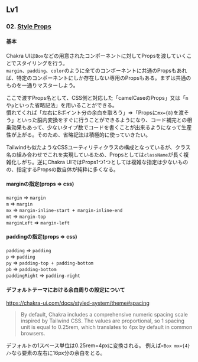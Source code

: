 ## Lv1
### 02. [Style Props](https://chakra-ui.com/docs/styled-system/style-props)

#### 基本
Chakra UIは`Box`などの用意されたコンポーネントに対してPropsを渡していくことでスタイリングを行う。  
`margin`、`padding`、`color`のように全てのコンポーネントに共通のPropsもあれば、特定のコンポーネントにしか存在しない専用のPropsもある。まずは共通のものを一通りマスターしよう。

ここで渡すProps名として、CSS側と対応した「camelCaseのProps」又は「`m`や`p`といった省略記法」を用いることができる。  
慣れてくれば「左右に8ポイント分の余白を取ろう」=>「Propsに`mx={8}`を渡そう」といった脳内変換をすぐに行うことができるようになり、コード補完との相乗効果もあって、少ないタイプ数でコードを書くことが出来るようになって生産性が上がる。そのため、省略記法は積極的に使っていきたい。

Tailwindも似たようなCSSユーティリティクラスの構成となっているが、クラス名の組み合わせでこれを実現しているため、Propsとしては`className`が長く複雑化しがち。逆にChakra UIではProps1つ1つとしては複雑な指定は少ないものの、指定するPropsの数自体が純粋に多くなる。

#### marginの指定(props => css)
`margin` => `margin`  
`m` => `margin`  
`mx` => `margin-inline-start + margin-inline-end`  
`mt` => `margin-top`  
`marginLeft` => `margin-left`  

#### paddingの指定(props => css)
`padding` => `padding`  
`p` => `padding`  
`py` => `padding-top + padding-bottom`  
`pb` => `padding-bottom`  
`paddingRight` => `padding-right`  

#### デフォルトテーマにおける余白周りの設定について
https://chakra-ui.com/docs/styled-system/theme#spacing
> By default, Chakra includes a comprehensive numeric spacing scale inspired by Tailwind CSS. The values are proportional, so 1 spacing unit is equal to 0.25rem, which translates to 4px by default in common browsers.

デフォルトの1スペース単位は0.25rem=4pxに変換される。
例えば`<Box mx={4} />`なら要素の左右に16px分の余白をとる。